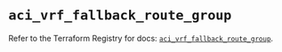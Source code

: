 # `aci_vrf_fallback_route_group`

Refer to the Terraform Registry for docs: [`aci_vrf_fallback_route_group`](https://registry.terraform.io/providers/ciscodevnet/aci/2.17.0/docs/resources/vrf_fallback_route_group).
